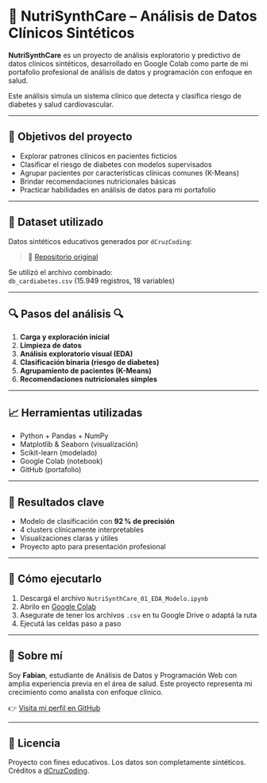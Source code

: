 # 🧪 NutriSynthCare – Análisis de Datos Clínicos Sintéticos

**NutriSynthCare** es un proyecto de análisis exploratorio y predictivo de datos clínicos sintéticos, desarrollado en Google Colab como parte de mi portafolio profesional de análisis de datos y programación con enfoque en salud.

Este análisis simula un sistema clínico que detecta y clasifica riesgo de diabetes y salud cardiovascular.

---

## 📌 Objetivos del proyecto

- Explorar patrones clínicos en pacientes ficticios
- Clasificar el riesgo de diabetes con modelos supervisados
- Agrupar pacientes por características clínicas comunes (K-Means)
- Brindar recomendaciones nutricionales básicas
- Practicar habilidades en análisis de datos para mi portafolio

---

## 📁 Dataset utilizado

Datos sintéticos educativos generados por `dCruzCoding`:
> 📂 [Repositorio original](https://github.com/dCruzCoding/NutriSynthCare)

Se utilizó el archivo combinado:  
`db_cardiabetes.csv` (15.949 registros, 18 variables)

---

## 🔍 Pasos del análisis 🔍

1. **Carga y exploración inicial**
2. **Limpieza de datos**
3. **Análisis exploratorio visual (EDA)**
4. **Clasificación binaria (riesgo de diabetes)**
5. **Agrupamiento de pacientes (K-Means)**
6. **Recomendaciones nutricionales simples**

---

## 📈 Herramientas utilizadas

- Python + Pandas + NumPy
- Matplotlib & Seaborn (visualización)
- Scikit-learn (modelado)
- Google Colab (notebook)
- GitHub (portafolio)

---

## 🎯 Resultados clave

- Modelo de clasificación con **92 % de precisión**
- 4 clusters clínicamente interpretables
- Visualizaciones claras y útiles
- Proyecto apto para presentación profesional

---

## 🚀 Cómo ejecutarlo

1. Descargá el archivo `NutriSynthCare_01_EDA_Modelo.ipynb`
2. Abrilo en [Google Colab](https://colab.research.google.com/)
3. Asegurate de tener los archivos `.csv` en tu Google Drive o adaptá la ruta
4. Ejecutá las celdas paso a paso

---

## 🙋 Sobre mí

Soy **Fabian**, estudiante de Análisis de Datos y Programación Web con amplia experiencia previa en el área de salud. Este proyecto representa mi crecimiento como analista con enfoque clínico.

👉 [Visita mi perfil en GitHub](https://github.com/Fabian-Ra)

---

## 📄 Licencia

Proyecto con fines educativos. Los datos son completamente sintéticos. Créditos a [dCruzCoding](https://github.com/dCruzCoding).

